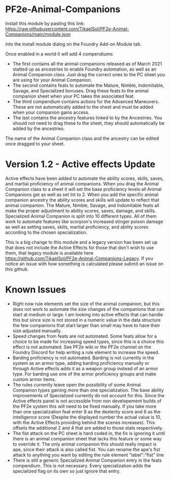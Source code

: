 # PF2e-Animal-Companions

Install this module by pasting this link: https://raw.githubusercontent.com/TikaelSol/PF2e-Animal-Companions/main/module.json

into the install module dialog on the Foundry Add-on Module tab.

Once enabled in a world it will add 4 compendiums:
- The first contains all the animal companions released as of March 2021 statted up as ancestries to enable Foundry automation, as well as an Animal Companion class.  Just drag the correct ones to the PC sheet you are using for your Animal Companion.
- The second contains feats to automate the Mature, Nimble, Indomitable, Savage, and Specialized bonuses.  Drag these feats to the animal companion sheet when your PC takes the associated feat.
- The third compendium contains actions for the Advanced Maneuvers. These are not automatically added to the sheet and must be added when your companion gains access.
- The last contains the ancestry features linked to by the Ancestries.  You should not need to drag these to the sheet, they should automatically be added by the ancestries.

The name of the Animal Companion class and the ancestry can be edited once dragged to your sheet.

# Version 1.2 - Active effects Update
Active effects have been added to automate the ability scores, skills, saves, and martial proficiency of animal companions.  When you drag the Animal Companion class to a sheet it will set the base proficiency levels all Animal Companions get as well as set Int to 2.  When you add the specific animal companion ancestry the ability scores and skills will update to reflect that animal companion.  The Mature, Nimble, Savage, and Indomitable feats all make the proper adjustment to ability scores, saves, damage, and skills.  Specialized Animal Companion is split into 10 different types.  All of them work to automate features like scorpion's increased stinger poison damage as well as setting saves, skills, martial proficiency, and ability scores according to the chosen specialization.

This is a big change to this module and a legacy version has been set up that does not include the Active Effects for those that don't wish to use them, that legacy module is available here https://github.com/TikaelSol/PF2e-Animal-Companions-Legacy.  If you notice an issue with how something is calculated please submit an issue on this github.

# Known Issues
- Right now rule elements set the size of the animal companion, but this does not work to automate the size changes of the companions that can start at medium or large. I am looking into active effects that can handle this but since size is not stored in a numeric value in the data structure the few companions that start larger than small may have to have their size adjusted manually.
- Speed changes from feats are not automated.  Some feats allow for a choice to be made for increasing speed types, since this is a choice this effect is not automated.  See PF2e wiki or the PF2e channel on the Foundry Discord for help writing a rule element to increase the speed.
- Barding proficiency is not automated.  Barding is not currently in the system as an armor type, adding barding proficiency manually or through Active effects adds it as a weapon group instead of an armor type.  For barding use one of the armor proficiency groups and make custom armor items.
- The rules currently leave open the possibility of some Animal Companion types gaining more than one specialization.  The base ability improvements of Specialized currently do not account for this.  Since the Active effects panel is not accessible from non developement builds of the PF2e system this will need to be fixed manually.  If you take more than one specialization feat enter 8 as the dexterity score and 6 as the intelligence score (Despite the displayed number the actual value is 10, with the Active Effects providing behind the scenes increases).  This offsets the additional 2 and 4 that are added to those stats respectively.
- The fist attack on the PC sheet is hard coded in, the fix is ignoring it until there is an animal companion sheet that lacks this feature or some way to override it.  The only animal companion this should really impact is ape, since their attack is also called fist.  You can rename the ape's fist attack to anything you want by editing the rule element "label":"fist" line
- There is still a generic Specialized Animal Companion entry in the feats compendium.  This is not necessary.  Every specialization adds the specialized flag on its own so just ignore that entry.
